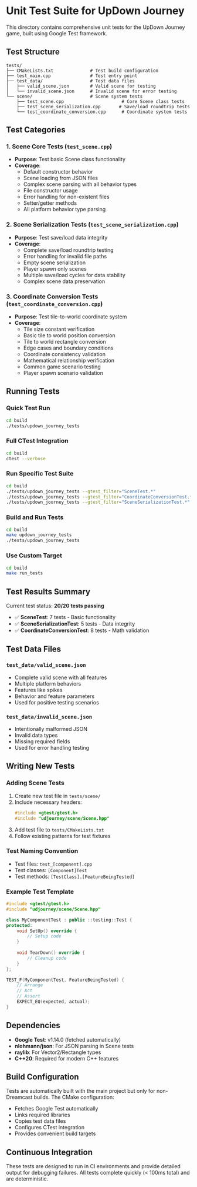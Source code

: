 # Unit Test Suite for UpDown Journey

This directory contains comprehensive unit tests for the UpDown Journey game, built using Google Test framework.

## Test Structure

```
tests/
├── CMakeLists.txt              # Test build configuration
├── test_main.cpp               # Test entry point
├── test_data/                  # Test data files
│   ├── valid_scene.json        # Valid scene for testing
│   └── invalid_scene.json      # Invalid scene for error testing
└── scene/                      # Scene system tests
    ├── test_scene.cpp                      # Core Scene class tests
    ├── test_scene_serialization.cpp       # Save/load roundtrip tests
    └── test_coordinate_conversion.cpp      # Coordinate system tests
```

## Test Categories

### 1. Scene Core Tests (`test_scene.cpp`)
- **Purpose**: Test basic Scene class functionality
- **Coverage**: 
  - Default constructor behavior
  - Scene loading from JSON files
  - Complex scene parsing with all behavior types
  - File constructor usage
  - Error handling for non-existent files
  - Setter/getter methods
  - All platform behavior type parsing

### 2. Scene Serialization Tests (`test_scene_serialization.cpp`)
- **Purpose**: Test save/load data integrity
- **Coverage**:
  - Complete save/load roundtrip testing
  - Error handling for invalid file paths
  - Empty scene serialization
  - Player spawn only scenes
  - Multiple save/load cycles for data stability
  - Complex scene data preservation

### 3. Coordinate Conversion Tests (`test_coordinate_conversion.cpp`)
- **Purpose**: Test tile-to-world coordinate system
- **Coverage**:
  - Tile size constant verification
  - Basic tile to world position conversion
  - Tile to world rectangle conversion
  - Edge cases and boundary conditions
  - Coordinate consistency validation
  - Mathematical relationship verification
  - Common game scenario testing
  - Player spawn scenario validation

## Running Tests

### Quick Test Run
```bash
cd build
./tests/updown_journey_tests
```

### Full CTest Integration
```bash
cd build
ctest --verbose
```

### Run Specific Test Suite
```bash
cd build
./tests/updown_journey_tests --gtest_filter="SceneTest.*"
./tests/updown_journey_tests --gtest_filter="CoordinateConversionTest.*"
./tests/updown_journey_tests --gtest_filter="SceneSerializationTest.*"
```

### Build and Run Tests
```bash
cd build
make updown_journey_tests
./tests/updown_journey_tests
```

### Use Custom Target
```bash
cd build
make run_tests
```

## Test Results Summary

Current test status: **20/20 tests passing**

- ✅ **SceneTest**: 7 tests - Basic functionality
- ✅ **SceneSerializationTest**: 5 tests - Data integrity
- ✅ **CoordinateConversionTest**: 8 tests - Math validation

## Test Data Files

### `test_data/valid_scene.json`
- Complete valid scene with all features
- Multiple platform behaviors
- Features like spikes
- Behavior and feature parameters
- Used for positive testing scenarios

### `test_data/invalid_scene.json`
- Intentionally malformed JSON
- Invalid data types
- Missing required fields
- Used for error handling testing

## Writing New Tests

### Adding Scene Tests
1. Create new test file in `tests/scene/`
2. Include necessary headers:
   ```cpp
   #include <gtest/gtest.h>
   #include "udjourney/scene/Scene.hpp"
   ```
3. Add test file to `tests/CMakeLists.txt`
4. Follow existing patterns for test fixtures

### Test Naming Convention
- Test files: `test_[component].cpp`
- Test classes: `[Component]Test`
- Test methods: `[TestClass].[FeatureBeing​Tested]`

### Example Test Template
```cpp
#include <gtest/gtest.h>
#include "udjourney/scene/Scene.hpp"

class MyComponentTest : public ::testing::Test {
protected:
    void SetUp() override {
        // Setup code
    }
    
    void TearDown() override {
        // Cleanup code
    }
};

TEST_F(MyComponentTest, FeatureBeingTested) {
    // Arrange
    // Act
    // Assert
    EXPECT_EQ(expected, actual);
}
```

## Dependencies

- **Google Test**: v1.14.0 (fetched automatically)
- **nlohmann/json**: For JSON parsing in Scene tests
- **raylib**: For Vector2/Rectangle types
- **C++20**: Required for modern C++ features

## Build Configuration

Tests are automatically built with the main project but only for non-Dreamcast builds. The CMake configuration:

- Fetches Google Test automatically
- Links required libraries
- Copies test data files
- Configures CTest integration
- Provides convenient build targets

## Continuous Integration

These tests are designed to run in CI environments and provide detailed output for debugging failures. All tests complete quickly (< 100ms total) and are deterministic.